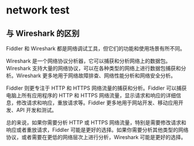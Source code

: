 # network test

## 与 Wireshark 的区别

Fiddler 和 Wireshark 都是网络调试工具，但它们的功能和使用场景有所不同。

Wireshark 是一个网络协议分析器，它可以捕获和分析网络上的数据包。Wireshark 支持大量的网络协议，可以在各种类型的网络上进行数据包捕获和分析。Wireshark 更多地用于网络故障排查、网络性能分析和网络安全分析。

Fiddler 则更专注于 HTTP 和 HTTPS 网络流量的捕获和分析。Fiddler 可以捕获电脑上所有应用程序的 HTTP 和 HTTPS 网络流量，显示请求和响应的详细信息，修改请求和响应，重放请求等。Fiddler 更多地用于网站开发、移动应用开发、API 开发和测试。

总的来说，如果你需要分析 HTTP 或 HTTPS 网络流量，特别是需要修改请求和响应或者重放请求，Fiddler 可能是更好的选择。如果你需要分析其他类型的网络协议，或者需要在更低的网络层次上进行分析，Wireshark 可能是更好的选择。
